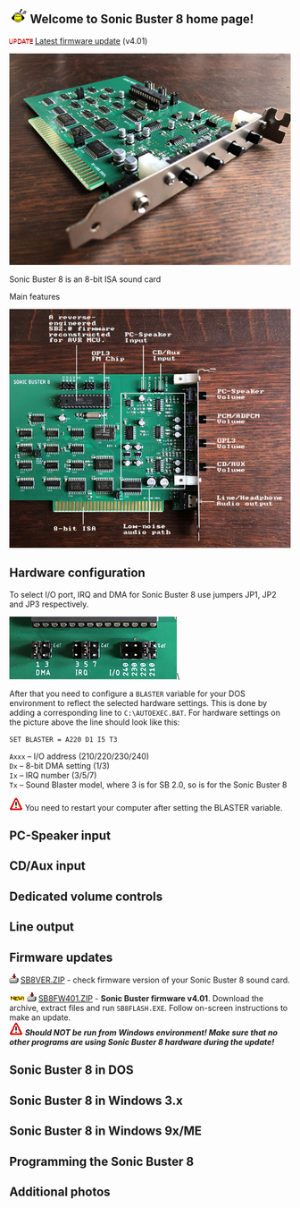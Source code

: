 ## ![Music](/pics/facemusic.gif) Welcome to Sonic Buster 8 home page!

![New](/pics/update.gif) [Latest firmware update](#firmware-updates) (v4.01)

![Sonic Buster 8](/pics/sb8b.jpg)

Sonic Buster 8 is an 8-bit ISA sound card 

Main features

![Sonic Buster 8 scheme](/pics/sb8sch.jpg)

## Hardware configuration
To select I/O port, IRQ and DMA for Sonic Buster 8 use jumpers JP1, JP2 and JP3 respectively.

![Jumpers](/pics/sb8jumpers.jpg)\

After that you need to configure a `BLASTER` variable for your DOS environment to reflect the selected hardware settings. This is done by adding a corresponding line to `C:\AUTOEXEC.BAT`. For hardware settings on the picture above the line should look like this:
```
SET BLASTER = A220 D1 I5 T3
```
`Axxx` – I/O address (210/220/230/240)\
`Dx` – 8-bit DMA setting (1/3)\
`Ix` – IRQ number (3/5/7)\
`Tx` – Sound Blaster model, where 3 is for SB 2.0, so is for the Sonic Buster 8

![Warning](/pics/warn.gif) You need to restart your computer after setting the BLASTER variable.

## PC-Speaker input

## CD/Aux input

## Dedicated volume controls

## Line output

## Firmware updates
![Download](/pics/download.gif) [SB8VER.ZIP](/downloads/SB8VER.ZIP) - check firmware version of your Sonic Buster 8 sound card.

![New](/pics/new.gif) ![Download](/pics/download.gif) [SB8FW401.ZIP](/downloads/SB8FW401.ZIP) - **Sonic Buster firmware v4.01**. Download the archive, extract files and run `SB8FLASH.EXE`. Follow on-screen instructions to make an update.\
![Warning](/pics/warn.gif) ***Should NOT be run from Windows environment! Make sure that no other programs are using Sonic Buster 8 hardware during the update!***

## Sonic Buster 8 in DOS

## Sonic Buster 8 in Windows 3.x

## Sonic Buster 8 in Windows 9x/ME


## Programming the Sonic Buster 8

## Additional photos

